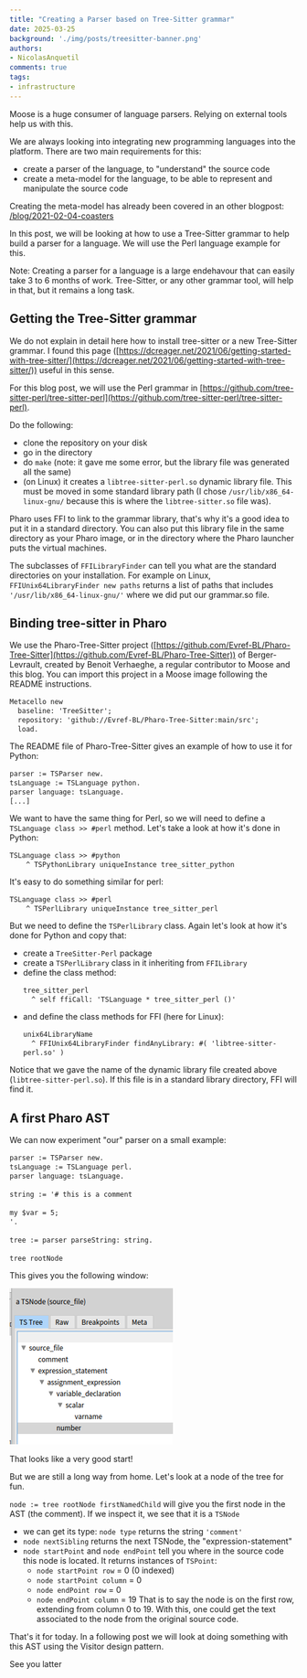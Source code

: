 ```yaml
---
title: "Creating a Parser based on Tree-Sitter grammar"
date: 2025-03-25
background: './img/posts/treesitter-banner.png'
authors:
- NicolasAnquetil
comments: true
tags:
- infrastructure
---
```


Moose is a huge consumer of language parsers.
Relying on external tools help us with this.

We are always looking into integrating new programming languages into the platform.
There are two main requirements for this:

- create a parser of the language, to "understand" the source code
- create a meta-model for the language, to be able to represent and manipulate the source code

Creating the meta-model has already been covered in an other blogpost: [/blog/2021-02-04-coasters](/blog/2021-02-04-coasters)

In this post, we will be looking at how to use a Tree-Sitter grammar to help build a parser for a language.
We will use the Perl language example for this.

Note: Creating a parser for a language is a large endehavour that can easily take 3 to 6 months of work.
Tree-Sitter, or any other grammar tool, will help in that, but it remains a long task.

## Getting the Tree-Sitter grammar

We do not explain in detail here how to install tree-sitter or a new Tree-Sitter grammar.
I found this page ([https://dcreager.net/2021/06/getting-started-with-tree-sitter/](https://dcreager.net/2021/06/getting-started-with-tree-sitter/)) useful in this sense.

For this blog post, we will use the Perl grammar in [https://github.com/tree-sitter-perl/tree-sitter-perl](https://github.com/tree-sitter-perl/tree-sitter-perl).

Do the following:
- clone the repository on your disk
- go in the directory
- do `make` (note: it gave me some error, but the library file was generated all the same)
- (on Linux) it creates a `libtree-sitter-perl.so` dynamic library file.
  This must be moved in some standard library path (I chose `/usr/lib/x86_64-linux-gnu/` because this is where the `libtree-sitter.so` file was).
  
Pharo uses FFI to link to the grammar library, that's why it's a good idea to put it in a standard directory.
You can also put this library file in the same directory as your Pharo image, or in the directory where the Pharo launcher puts the virtual machines.

The subclasses of `FFILibraryFinder` can tell you what are the standard directories on your installation.
For example on Linux, `FFIUnix64LibraryFinder new paths` returns a list of paths that includes `'/usr/lib/x86_64-linux-gnu/'` where we did put our grammar.so file.

## Binding tree-sitter in Pharo

We use the Pharo-Tree-Sitter project ([https://github.com/Evref-BL/Pharo-Tree-Sitter](https://github.com/Evref-BL/Pharo-Tree-Sitter)) of Berger-Levrault, created by Benoit Verhaeghe, a regular contributor to Moose and this blog.
You can import this project in a Moose image following the README instructions.

```smalltalk
Metacello new
  baseline: 'TreeSitter';
  repository: 'github://Evref-BL/Pharo-Tree-Sitter:main/src';
  load.
```

The README file of Pharo-Tree-Sitter gives an example of how to use it for Python:

```smalltalk
parser := TSParser new.
tsLanguage := TSLanguage python.
parser language: tsLanguage.
[...]
```

We want to have the same thing for Perl, so we will need to define a `TSLanguage class >> #perl` method.
Let's take a look at how it's done in Python:

```smalltalk
TSLanguage class >> #python
	^ TSPythonLibrary uniqueInstance tree_sitter_python
```

It's easy to do something similar for perl:

```smalltalk
TSLanguage class >> #perl
	^ TSPerlLibrary uniqueInstance tree_sitter_perl
```

But we need to define the `TSPerlLibrary` class.
Again let's look at how it's done for Python and copy that:

- create a `TreeSitter-Perl` package
- create a `TSPerlLibrary` class in it inheriting from `FFILibrary`
- define the class method:
  ```smalltalk
  tree_sitter_perl
    ^ self ffiCall: 'TSLanguage * tree_sitter_perl ()'
  ```
- and define the class methods for FFI (here for Linux):
  ```smalltalk
  unix64LibraryName
    ^ FFIUnix64LibraryFinder findAnyLibrary: #( 'libtree-sitter-perl.so' )
  ```

Notice that we gave the name of the dynamic library file created above (`libtree-sitter-perl.so`).
If this file is in a standard library directory, FFI will find it.

## A first Pharo AST

We can now experiment "our" parser on a small example:

```smalltalk
parser := TSParser new.
tsLanguage := TSLanguage perl.
parser language: tsLanguage.

string := '# this is a comment

my $var = 5;
'.

tree := parser parseString: string.

tree rootNode
```

This gives you the following window:

!["A first Tree-Sitter AST for Perl"](./img/posts/2025-03-25-tree-sitter/first-AST.png)

That looks like a very good start!

But we are still a long way from home.
Let's look at a node of the tree for fun.

`node := tree rootNode firstNamedChild` will give you the first node in the AST (the comment).
If we inspect it, we see that it is a `TSNode`
- we can get its type: `node type` returns the string `'comment'`
- `node nextSibling` returns the next TSNode, the "expression-statement"
- `node startPoint` and `node endPoint` tell you where in the source code this node is located.
  It returns instances of `TSPoint`:
  - `node startPoint row` = 0 (0 indexed)
  - `node startPoint column` = 0
  - `node endPoint row` = 0
  - `node endPoint column` = 19
  That is to say the node is on the first row, extending from column 0 to 19.
  With this, one could get the text associated to the node from the original source code.

That's it for today.
In a following post we will look at doing something with this AST using the Visitor design pattern.
  
See you latter
